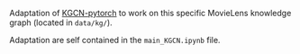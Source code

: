 Adaptation of [KGCN-pytorch](https://github.com/zzaebok/KGCN-pytorch) to work on this specific MovieLens knowledge graph (located in `data/kg/`).

Adaptation are self contained in the `main_KGCN.ipynb` file.
